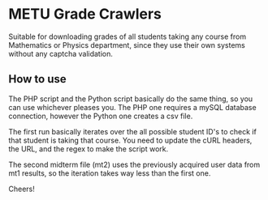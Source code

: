 <h1>METU Grade Crawlers</h1>
<p>Suitable for downloading grades of all students taking any course from Mathematics or Physics department, since they use their own systems without any captcha validation.</p>
<h2>How to use</h2>
<p>The PHP script and the Python script basically do the same thing, so you can use whichever pleases you. The PHP one requires a mySQL database connection, however the Python one creates a csv file.</p>
<p>The first run basically iterates over the all possible student ID's to check if that student is taking that course. You need to update the cURL headers, the URL, and the regex to make the script work.</p>
<p>The second midterm file (mt2) uses the previously acquired user data from mt1 results, so the iteration takes way less than the first one.</p>
<p>Cheers!</p>
